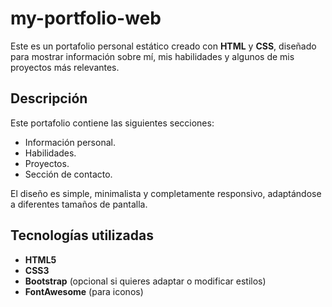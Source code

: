 # my-portfolio-web

Este es un portafolio personal estático creado con **HTML** y **CSS**, diseñado para mostrar información sobre mí, mis habilidades y algunos de mis proyectos más relevantes.

## Descripción

Este portafolio contiene las siguientes secciones:

- Información personal.
- Habilidades.
- Proyectos.
- Sección de contacto.

El diseño es simple, minimalista y completamente responsivo, adaptándose a diferentes tamaños de pantalla.

## Tecnologías utilizadas

- **HTML5**
- **CSS3**
- **Bootstrap** (opcional si quieres adaptar o modificar estilos)
- **FontAwesome** (para iconos)